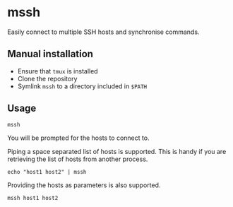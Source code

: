 # mssh

Easily connect to multiple SSH hosts and synchronise commands.

## Manual installation

- Ensure that `tmux` is installed
- Clone the repository
- Symlink `mssh` to a directory included in `$PATH`

## Usage

```
mssh
```

You will be prompted for the hosts to connect to.

Piping a space separated list of hosts is supported. This is handy if you are retrieving the list of hosts from another process.

```
echo "host1 host2" | mssh
```

Providing the hosts as parameters is also supported.

```
mssh host1 host2
```
